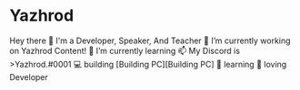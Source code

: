 # Yazhrod
Hey there 👋 I'm a Developer, Speaker, And Teacher  🔭 I’m currently working on Yazhrod Content!  🌱 I’m currently learning  📫 My Discord is >Yazhrod.#0001  💻 building [Building PC][Building PC]  🧠 learning  💜 loving Developer
